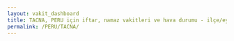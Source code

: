 ```yaml
---
layout: vakit_dashboard
title: TACNA, PERU için iftar, namaz vakitleri ve hava durumu - ilçe/eyalet seç
permalink: /PERU/TACNA/
---
```


<script type="text/javascript">
  var GLOBAL_COUNTRY = 'PERU';
  var GLOBAL_CITY = 'TACNA';
  var GLOBAL_STATE = '';
  var lat = 72;
  var lon = 21;
</script>
